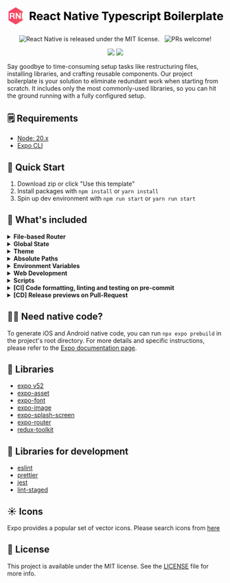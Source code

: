 <h1 align="center">
  <img src='https://github.com/wataru-maeda/react-native-boilerplate/blob/main/__DELELE_ME__/banner.png' width='600'>
</h1>

<p align="center">
  <img src="https://img.shields.io/badge/license-MIT-blue.svg" alt="React Native is released under the MIT license." />
  <img src="https://github.com/wataru-maeda/react-native-boilerplate/actions/workflows/preview.yml/badge.svg" alt="" />
  <img src="https://github.com/wataru-maeda/react-native-boilerplate/actions/workflows/test.yml/badge.svg" alt="" />
  <img src="https://img.shields.io/badge/PRs-welcome-brightgreen.svg" alt="PRs welcome!" />
</p>

<p align="center">
  <img src='https://github.com/wataru-maeda/react-native-boilerplate/blob/feat/expo-router/__DELELE_ME__/demo-dark-theme.gif' width='150px'>
  <img src='https://github.com/wataru-maeda/react-native-boilerplate/blob/feat/expo-router/__DELELE_ME__/demo-light-theme.gif' width='150px'>
</p>

Say goodbye to time-consuming setup tasks like restructuring files, installing libraries, and crafting reusable components. Our project boilerplate is your solution to eliminate redundant work when starting from scratch. It includes only the most commonly-used libraries, so you can hit the ground running with a fully configured setup.

## 🗒️ Requirements

- [Node: 20.x](https://nodejs.org/en)
- [Expo CLI](https://docs.expo.dev/more/expo-cli/)

## 🚀 Quick Start

1. Download zip or click "Use this template"
2. Install packages with `npm install` or `yarn install`
3. Spin up dev environment with `npm run start` or `yarn run start`

## 🤖 What's included


<details>
  <summary><b>File-based Router</b></summary>
  
####

The project has updated from react-navigation to `expo-router`, utilizing it for stack, tab, and drawer navigation configurations. 

The navigation structure consists of a [drawer](https://github.com/wataru-maeda/react-native-boilerplate/blob/feat/expo-router/app/(main)/(tabs)/home/_layout.tsx) that wraps two Tabs ([home tab](https://github.com/wataru-maeda/react-native-boilerplate/blob/feat/expo-router/app/(main)/(tabs)/home/_layout.tsx) and [profile tab](https://github.com/wataru-maeda/react-native-boilerplate/blob/feat/expo-router/app/(main)/(tabs)/profile/_layout.tsx)). The Home tab contains [stack](https://github.com/wataru-maeda/react-native-boilerplate/blob/feat/expo-router/app/(main)/(tabs)/home/_layout.tsx) navigation for moving between home and details pages, while the Profile tab has Stack navigation for accessing profile and settings pages. This navigation system is designed to be both intuitive and highly customizable to suit specific requirements.

Navigation Hierarchy

```
root (drawer navigation)
  └── tabs navigation
        ├── home tab
        │   └── stack navigation
        │       ├── home screen
        │       └── details screen
        │
        └── profile Tab
            └── stack Navigation
                ├── profile screen
                └── settings screen
```

</details>

<details>
  <summary><b>Global State</b></summary>

####

Global state is quite important for app state management. The project uses Redux Toolkit for global state management. The project has pre-configured Redux Toolkit with Redux Hooks for immediate use. You can easily set up Redux Hooks by reviewing under [slices](https://github.com/wataru-maeda/react-native-boilerplate/tree/feat/expo-router/slices) directory. The application of Redux Hooks example (how to read and write) can be found in [root layout](https://github.com/wataru-maeda/react-native-boilerplate/blob/feat/expo-router/app/_layout.tsx#L23)

To add a new slice, you can copy and past [app.slice.ts](https://github.com/wataru-maeda/react-native-boilerplate/blob/feat/expo-router/slices/app.slice.ts) under slices directory and rename it. Then you can add the slice to the [store](https://github.com/wataru-maeda/react-native-boilerplate/blob/feat/expo-router/utils/store.ts#L10)

</details>

<details>
  <summary><b>Theme</b></summary>

####

This project centralizes the management of assets, including images, icons, fonts, colors within the [theme directory](https://github.com/wataru-maeda/react-native-boilerplate/blob/main/src/theme). For seamless integration of new assets, ensure their importation into the designated files where they will be utilized. This approach facilitates streamlined access to all assets via the theme structure.
To further optimize performance, asset preloading has been incorporated into the boilerplate. This setup also supports the use of SVG files, offering extensive flexibility in managing visual resources. Assets are made effortlessly accessible for implementation across the project by importing them directly from the theme.

Also, The project initially setup with color schema hook which you can easily detect the current theme from the book. Switch color based on the theme. You can import [`useColorScheme`]() hook which adapt both mobile and web. The hook return the current color scheme name and flag (isDark, isLight). So it's easy to switch the color based on the theme.

</details>

<details>
  <summary><b>Absolute Paths</b></summary>

####

Navigating through complex project architectures with deeply nested folders often complicates the use of relative paths, potentially leading to errors. To alleviate this issue, our boilerplate simplifies the development process by facilitating the use of absolute paths. This means you can replace convoluted relative paths like `../../../components/Button` with straightforward references such as `@/components/elements/Button` in your import statements.
The implementation for this feature is configured within [tsconfig.json](https://github.com/wataru-maeda/react-native-boilerplate/blob/feat/expo-router/tsconfig.json#L6-L8) files. These configurations ensure a hassle-free experience in utilizing absolute paths across your project, enhancing clarity and reducing the likelihood of path-related errors.


</details>

<details>
  <summary><b>Environment Variables</b></summary>

####

The project use [dotenvx](https://dotenvx.com/) to load environment variables into the project. Currently Expo and EAS CLI has different behavior when it comes to environment variables. Expo CLI loads `.env` file but EAS CLI doesn't load `.env` file. So we decided to use external env variable library like `dotenvx` to adjust both cases.

The project has pre-configured environment variables for development, and production environments which you can find in [.env.dev.example](https://github.com/wataru-maeda/react-native-boilerplate/blob/feat/expo-router/.env.dev.example) and [.env.production.example](https://github.com/wataru-maeda/react-native-boilerplate/blob/feat/expo-router/.env.prod.example). The configuration allows you to have separate expo project accounts for development and production environments.

To use your own expo project account in development environment for example,
1. Rename .env.dev.example to .env.dev
2. Update `owner` in [app.json](https://github.com/wataru-maeda/react-native-boilerplate/blob/feat/expo-router/app.json#L6) to your expo user name
3. Update `EXPO_SLUG` and `EXPO_PROJECT_ID` in .env.dev file at least

Now all ready to use your own expo project account in development environment.

To add new environment variables to use in your app, you can take 3 steps
1. Add new env variables to the `.env.dev` and `.env.prod` files
2. Load the new env variables in the app.config.ts file, Add them in the [`extra`](https://github.com/wataru-maeda/react-native-boilerplate/blob/feat/expo-router/app.config.ts#L27-L29) object
3. Add new env variables in [config.ts](https://github.com/wataru-maeda/react-native-boilerplate/blob/feat/expo-router/utils/config.ts#L4-L10)

Once you successfully added the new environments, you'll see at the [bottom sheet](https://github.com/wataru-maeda/react-native-boilerplate/blob/feat/expo-router/components/layouts/BottomSheetContents/BottomSheetContents.tsx#L82-L86) of the app. 

Or check by the command `npm run dev:config:public`. You can see the loaded environment variables in the console.

example:
```
{
...
  extra: {
    env: 'development',
    apiUrl: 'https://example.com',
    eas: {
      projectId: '18adc0d0-eb1d-11e9-8009-d524ed5cc4a7'
    },
    router: {
      origin: false
    }
  },
  androidStatusBar: {
    backgroundColor: '#ffffff'
  }
}
```

Some may consider the project is not using `EXPO_PUBLIC_` prefix for environment variables which is one of the way to access the env variable in client from process.env property. This is because we use .env files to upload the env variables to EAS servers as [`secret`](https://docs.expo.dev/eas/environment-variables/#visibility). Secret cannot include `EXPO_PUBLIC_` prefix. Once you upload the variables to EAS server, those are only readable in EAS servers which mean you can securely read the variables in [EAS build](https://docs.expo.dev/build/introduction/) and [EAS submit](https://docs.expo.dev/submit/introduction/). You can upload the variables to EAS servers from .env.dev and .env.prod files to EAS servers by running `npm run dev:secret:push` so that you do not need to manually upload the variables to EAS servers.

If you are not intend to use the pre-structured env variable flow, you can use `EXPO_PUBLIC_` prefix to easily access env variables from process.env property. But please do not store any sensitive information with the prefix. Otherwise it will be exposed to client. For comprehensive guidelines on securely managing sensitive data, refer to the recommendations provided in [storing sensitive info](https://reactnative.dev/docs/security#storing-sensitive-info).

</details>

<details>
  <summary><b>Web Development</b></summary>
  
####

The project supports web development through Expo Web, enabling you to build and deploy your React Native application for browsers.
- Run `npm run web` or `yarn web` to start the development server for web.
- Execute `npm run dev:deploy:web` to build and deploy your web application in one step.
- Web-specific configurations can be adjusted in [app.config.ts](https://github.com/wataru-maeda/react-native-boilerplate/blob/main/app.config.ts) under the `web` property.
- The deployment process utilizes GitHub Pages, configured through the project's GitHub repository settings.

</details>

<details>
  <summary><b>Scripts</b></summary>
  
####

All `dev` commands load environment variables from **.env.dev**.

- `dev`: Run the app on mobile and web.
- `dev:ios`: Run the iOS app.
- `dev:android`: Run the Android app.
- `dev:web`: Run the Web app.
- `dev:doctor`: Diagnose issues in your Expo project.
- `dev:secret:push`: Push secrets to EAS servers. All secrets are read from .env.dev file and upload to EAS servers.
- `dev:secret:list`: List all secrets uploaded to the EAS servers
- `dev:build:mobile`: Build app distribution for iOS and Android.
- `dev:build:web`: Build web locally.
- `dev:deploy:web`: Build and deploy web build to [EAS Hosting](https://docs.expo.dev/eas/hosting/introduction/)
- `dev:config:public`: Show the loaded environment variables in the console.
- `lint`: Lint the codebase with ESLint.
- `lint:staged`: Lint the staged files with ESLint.
- `format`: Format the codebase with Prettier.
- `test`: Run the test with Jest.
- `test:watch`: Run the test with Jest in watch mode.

For more details of those command, read the doc of [Expo CLI](https://docs.expo.dev/more/expo-cli/) and [EAS CLI](https://docs.expo.dev/eas/)

</details>

<details>
  <summary><b>[CI] Code formatting, linting and testing on pre-commit</b></summary>

####

- Configurations for Eslint, Prettier, and Jest have been meticulously established to ensure your code remains clean and adheres to best practices. Here's a breakdown of how these tools enhance your development workflow:
1. Throughout the coding process, these integrated tools proactively scan and refine your code. Activating the 'Format on Save' feature further streamlines this process, automatically tidying your code with each save.
2. Committing changes triggers a pre-commit script that meticulously checks, formats, and tests your code. This comprehensive review process ensures your contributions are both error-free and stylistically consistent.
3. Successfully navigating through the stages of code verification, formatting, and testing empowers you to commit your changes with absolute confidence. You can rest assured knowing your code is not only efficient but also meets the highest standards of quality and reliability.

</details>

<details>
  <summary><b>[CD] Release previews on Pull-Request</b></summary>

####

- When you've completed your work and need to share a preview with the QA team, our boilerplate automates the distribution process for you. Here's how it works:
1. Whenever you create a pull request (PR) or merge, it automatically generates a preview channel in your Expo account.
2. You don't need to run 'eas' commands every time you create a PR; the process is streamlined for you.
3. The continuous delivery (CD) process is managed through the [preview.yml](https://github.com/wataru-maeda/react-native-boilerplate/blob/main/.github/workflows/preview.yml) configuration file, which utilizes [expo-github-action](https://github.com/expo/expo-github-action).

To set up the CD workflow, follow these steps:
1. Create an `EXPO_TOKEN` in your Expo account. You can do this by visiting [this link](https://expo.dev/accounts/%5Baccount%5D/settings/access-tokens).
2. In your GitHub repository, go to **Settings**, then navigate to **Secrets and variables** -> **Actions** -> **Add new repository secret**. Make sure to name the secret as `EXPO_TOKEN`.
3. Update `name`, `slug`, `owner`, `projectId` and `url` in [app.json](https://github.com/wataru-maeda/react-native-boilerplate/blob/main/app.json):
4. Update in `name`, `slug`, `projectId`, `ios`, `android` in [app.config.ts](https://github.com/wataru-maeda/react-native-boilerplate/blob/main/app.config.ts)
6. After you push changes to the main branch, a new preview will be created automatically.

</details>

## 🧑‍💻 Need native code?

To generate iOS and Android native code, you can run `npx expo prebuild` in the project's root directory. For more details and specific instructions, please refer to the [Expo documentation page](https://docs.expo.dev/workflow/prebuild/).

## 🥇 Libraries

- [expo v52](https://docs.expo.dev/versions/v52.0.0)
- [expo-asset](https://docs.expo.dev/versions/latest/sdk/asset/)
- [expo-font](https://docs.expo.dev/versions/latest/sdk/font/)
- [expo-image](https://docs.expo.dev/versions/latest/sdk/image/)
- [expo-splash-screen](https://docs.expo.dev/versions/latest/sdk/splash-screen/)
- [expo-router](https://github.com/react-navigation/react-navigation)
- [redux-toolkit](https://redux-toolkit.js.org/)

## 🥈 Libraries for development

- [eslint](https://github.com/eslint/eslint)
- [prettier](https://github.com/prettier/prettier)
- [jest](https://jestjs.io/)
- [lint-staged](https://github.com/okonet/lint-staged)

## ☀️ Icons

Expo provides a popular set of vector icons. Please search icons from [here](https://icons.expo.fyi/)


## 📓 License

This project is available under the MIT license. See the [LICENSE](https://github.com/wataru-maeda/react-native-boilerplate/blob/main/LICENSE) file for more info.